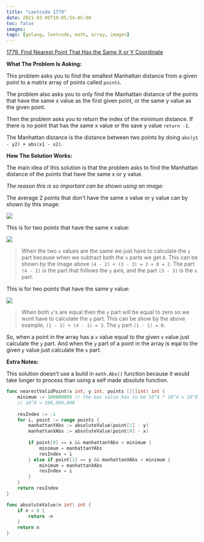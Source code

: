 ```yaml
---
title: "Leetcode 1779"
date: 2021-03-06T19:05:54-05:00
toc: false
images:
tags: [golang, leetcode, math, array, images]
---
```


[1779. Find Nearest Point That Has the Same X or Y Coordinate](https://leetcode.com/problems/find-nearest-point-that-has-the-same-x-or-y-coordinate/)

**What The Problem Is Asking:**

This problem asks you to find the smallest Manhattan distance from a given point to a matrix array of points called `points`.

The problem also asks you to only find the Manhattan distance of the points that have the same x value as the first given point, or the same y value as the given point.

Then the problem asks you to return the index of the minimum distance. If there is no point that has the same x value or the save y value `return -1`.

The Manhattan distance is the distance between two points by doing `abs(y1 - y2) + abs(x1 - x2)`.

**How The Solution Works:**

The main idea of this solution is that the problem asks to find the Manhattan distance of the points that have the same x or y value.

*The reason this is so important can be shown using an image:*

The average 2 points that don't have the same x value or y value can by shown by this image:

![](https://i.imgur.com/9VP0fWS.jpg)

This is for two points that have the same x value:

![](https://i.imgur.com/ppluacv.jpg)

> When the two `x` values are the same we just have to calculate the `y` part because when we subtract both the `x` parts we get `0`. This can be shown by the image above `(4 - 2) + (3 - 3) = 2 + 0 = 2`. The part `(4 - 2)` is the part that follows the `y` axis, and the part `(3 - 3)` is the `x` part.

This is for two points that have the same y value:

![](https://i.imgur.com/u4sdUZO.jpg)

> When both `y`'s are equal then the `y` part will be equal to zero so we wont have to calculate the `y` part. This can be show by the above example, `(1 - 1) + (4 - 1) = 3`. The `y` part `(1 - 1) = 0`.

So, when a point in the array has a `x` value equal to the given `x` value just calculate the `y` part. And when the `y` part of a point in the array is eqal to the given `y` value just calculate the `x` part.

**Extra Notes:**

This solution doesn't use a build in `math.Abs()` function because it would take longer to process than using a self made absolute function.

``` go
func nearestValidPoint(x int, y int, points [][]int) int {
    minimum := 100000000 // the max value has to be 10^4 * 10^4 = 10^8
    // 10^8 = 100,000,000
    
    resIndex := -1
    for i, point := range points {
        manhattanYAbs := absoluteValue(point[1] - y)
        manhattanXAbs := absoluteValue(point[0] - x)
        
        if point[0] == x && manhattanYAbs < minimum {
            minimum = manhattanYAbs
            resIndex = i
        } else if point[1] == y && manhattanXAbs < minimum {
            minimum = manhattanXAbs
            resIndex = i
        }
    }
    return resIndex
}

func absoluteValue(n int) int {
    if n < 0 {
        return -n
    }
    return n
}
```